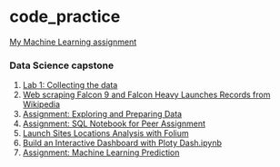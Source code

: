 # code_practice
<p><a href ="https://github.com/eric2003-tj/code_practice/blob/main/Final%20ML.ipynb">My Machine Learning assignment</a></p>
<h3>Data Science capstone</h3>
<ol>
  <li><a href="https://github.com/eric2003-tj/code_practice/edit/main/README.md">Lab 1: Collecting the data</a></li>
  <li><a href="https://github.com/eric2003-tj/code_practice/blob/main/web%20scrapping%20(1).ipynb">Web scraping Falcon 9 and Falcon Heavy Launches Records from Wikipedia</a></li>
  <li><a href="https://github.com/eric2003-tj/code_practice/blob/main/jupyter-labs-eda-dataviz%20(1).ipynb">Assignment: Exploring and Preparing Data</a></li>
  <li><a href="https://github.com/eric2003-tj/code_practice/blob/main/jupyter-labs-eda-sql-coursera_sqllite%20(2).ipynb">Assignment: SQL Notebook for Peer Assignment</a></li>
  <li><a href = "https://github.com/eric2003-tj/code_practice/blob/main/lab_jupyter_launch_site_location.ipynb">Launch Sites Locations Analysis with Folium</a></li>
  <li><a href="https://github.com/eric2003-tj/code_practice/blob/main/Build%20an%20Interactive%20Dashboard%20with%20Ploty%20Dash.ipynb">Build an Interactive Dashboard with Ploty Dash.ipynb</a></li>
  <li><a href="https://github.com/eric2003-tj/code_practice/blob/main/SpaceX_Machine%20Learning%20Prediction_Part_5%20(1).ipynb">Assignment: Machine Learning Prediction</a></li>




</ol>
